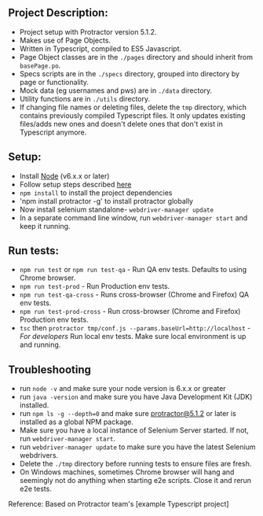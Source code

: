 
## Project Description:
* Project setup with Protractor version 5.1.2.
* Makes use of Page Objects.
* Written in Typescript, compiled to ES5 Javascript.
* Page Object classes are in the `./pages` directory and should inherit from `basePage.po`.
* Specs scripts are in the `./specs` directory, grouped into directory by page or functionality.
* Mock data (eg usernames and pws) are in `./data` directory.
* Utility functions are in `./utils` directory. 
* If changing file names or deleting files, delete the `tmp` directory, which contains previously compiled Typescript files. It only updates existing files/adds new ones and doesn't delete ones that don't exist in Typescript anymore. 

## Setup:
* Install [Node](http://nodejs.org) (v6.x.x or later)
* Follow setup steps described [here](http://www.protractortest.org/#/tutorial#setup)
* `npm install` to install the project dependencies
* 'npm install protractor -g' to install protractor globally
* Now install selenium standalone- `webdriver-manager update`
* In a separate command line window, run `webdriver-manager start` and keep it running.

## Run tests:
* `npm run test` or `npm run test-qa` - Run QA env tests. Defaults to using Chrome browser.
* `npm run test-prod` - Run Production env tests.
* `npm run test-qa-cross` - Runs cross-browser (Chrome and Firefox) QA env tests.
* `npm run test-prod-cross` - Run cross-browser (Chrome and Firefox) Production env tests.
* `tsc` then `protractor tmp/conf.js --params.baseUrl=http://localhost` - *For developers* Run local env tests. Make sure local environment is up and running.

## Troubleshooting
* run `node -v` and make sure your node version is 6.x.x or greater
* run `java -version` and make sure you have Java Development Kit (JDK) installed. 
* run `npm ls -g --depth=0` and make sure protractor@5.1.2 or later is installed as a global NPM package.
* Make sure you have a local instance of Selenium Server started. If not, run `webdriver-manager start`.
* run `webdriver-manager update` to make sure you have the latest Selenium webdrivers. 
* Delete the `./tmp` directory before running tests to ensure files are fresh.
* On Windows machines, sometimes Chrome browser will hang and seemingly not do anything when starting e2e scripts. Close it and rerun e2e tests.

Reference: Based on Protractor team's [example Typescript project]
